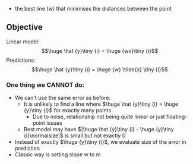 - the best line (w) that minimises the distances between the point

## Objective
Linear model:
$$\huge \hat {y}\tiny {i} = \huge {wx}\tiny {i}$$
Predictions:
$$\huge \hat {y}\tiny {i} = \huge {w} \tilde{x} \tiny {i}$$
### One thing we CANNOT do:
- We can't use the same error as before:
	- It is unlikely to find a line where $\huge \hat {y}\tiny {i} = \huge {y}\tiny {i}$ for exactly many points
		- Due to noise, relationship not being quite linear or just floating-point issues
	- Best model may have $|\huge \hat {y}\tiny {i} - \huge {y}\tiny {i}\normalsize|$ is small but not exactly 0
- Instead of exactly $\huge {y}\tiny {i}$, we evaluate size of the error in prediction
- Classic way is setting slope w to m